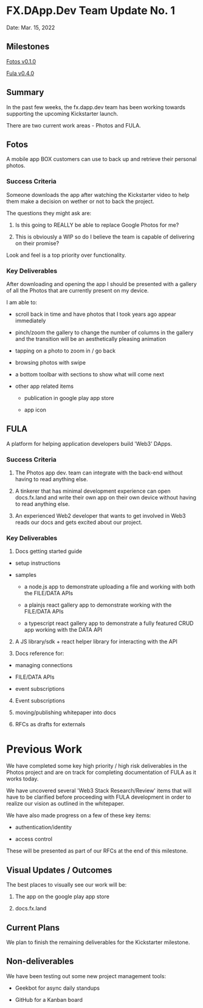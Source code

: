 # FX.DApp.Dev Team Update No. 1

Date: Mar. 15, 2022

## Milestones

[Fotos v0.1.0](https://github.com/functionland/fotos/milestone/1)

[Fula v0.4.0](https://github.com/functionland/fula/milestone/3)


## Summary

In the past few weeks, the fx.dapp.dev team has been working towards supporting the upcoming Kickstarter launch.

There are two current work areas - Photos and FULA.

## Fotos

A mobile app BOX customers can use to back up and retrieve their personal photos.

### Success Criteria

Someone downloads the app after watching the Kickstarter video to help them make a decision on wether or not to back the project.

The questions they might ask are:

  1. Is this going to REALLY be able to replace Google Photos for me?

  2. This is obviously a WIP so do I believe the team is capable of delivering on their promise?

Look and feel is a top priority over functionality.

### Key Deliverables

After downloading and opening the app I should be presented with a gallery of all the Photos that are currently present on my device.

I am able to:

  * scroll back in time and have photos that I took years ago appear immediately

  * pinch/zoom the gallery to change the number of columns in the gallery and the transition will be an aesthetically pleasing animation

  * tapping on a photo to zoom in / go back

  * browsing photos with swipe

  * a bottom toolbar with sections to show what will come next

  * other app related items

    * publication in google play app store

    * app icon


## FULA

A platform for helping application developers build 'Web3' DApps.

### Success Criteria

  1.  The Photos app dev. team can integrate with the back-end without having to read anything else.

  2.  A tinkerer that has minimal development experience can open docs.fx.land and write their own app on their own device without having to read anything else.

  3.  An experienced Web2 developer that wants to get involved in Web3 reads our docs and gets excited about our project.

### Key Deliverables

1.  Docs getting started guide

  * setup instructions

  * samples
    * a node.js app to demonstrate uploading a file and working with both the FILE/DATA APIs

    * a plainjs react gallery app to demonstrate working with the FILE/DATA APIs

    * a typescript react gallery app to demonstrate a fully featured CRUD app working with the DATA API

2.  A JS library/sdk + react helper library for interacting with the API

3.  Docs reference for:

  * managing connections

  * FILE/DATA APIs

  * event subscriptions

4.  Event subscriptions

5.  moving/publishing whitepaper into docs

6.  RFCs as drafts for externals

# Previous Work

We have completed some key high priority / high risk deliverables in the Photos project and are on track for completing documentation of FULA as it works today.

We have uncovered several 'Web3 Stack Research/Review' items that will have to be clarified before proceeding with FULA development in order to realize our vision as outlined in the whitepaper.

We have also made progress on a few of these key items:

  * authentication/identity

  * access control 

These  will be presented as part of our RFCs at the end of this milestone.

## Visual Updates / Outcomes

The best places to visually see our work will be:

  1.  The app on the google play app store

  2.  docs.fx.land

## Current Plans

We plan to finish the remaining deliverables for the Kickstarter milestone.

## Non-deliverables

We have been testing out some new project management tools:

  * Geekbot for async daily standups

  * GitHub for a Kanban board
